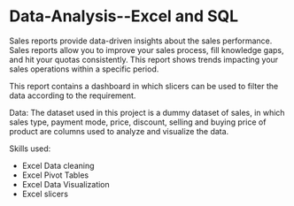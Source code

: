 # Data-Analysis--Excel and SQL

Sales reports provide data-driven insights about the sales performance. Sales reports allow you to improve your sales process, fill knowledge gaps, and hit your quotas consistently. This report shows trends impacting your sales operations within a specific period.

This report contains a dashboard in which slicers can be used to filter the data according to the requirement.

Data:
The dataset used in this project is a dummy dataset of sales, in which sales type, payment mode, price, discount, selling and buying price of product are columns used to analyze and visualize the data.

Skills used:
  - Excel Data cleaning
  - Excel Pivot Tables
  - Excel Data Visualization
  - Excel slicers
